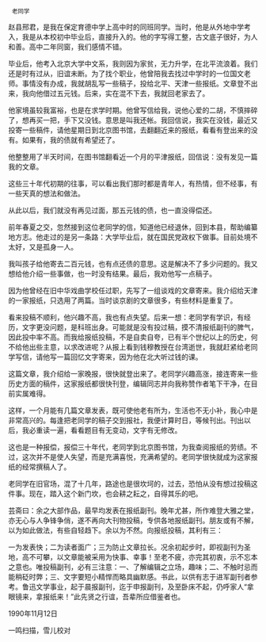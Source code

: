      老同学 

  赵县邢君，是我在保定育德中学上高中时的同班同学。当时，他是从外地中学考入，我是从本校初中毕业后，直接升入的。他的字写得工整，古文底子很好，为人和善。高中二年同窗，我们感情不错。 

  毕业后，他考入北京大学中文系，我则因为家贫，无力升学，在北平流浪着。我们还是时有过从，旧谊未断。为了找个职业，他曾陪我去找过中学时的一位国文老师。事情没有办成，我就胡乱写一些稿子，投给北平、天津一些报纸。文章登不出来，我向他借过五元钱。后来，实在混不下去，我就回老家去了。 

  他家境虽较我富裕，也是在求学时期。他曾写信给我，说他心爱的二胡，不慎摔碎了，想再买一把，手下又没钱。意思是叫我还帐。我回信说，我实在没钱，最近又投寄一些稿件，请他星期日到北京图书馆，去翻翻近来的报纸，看看有登出来的没有。如果有，我的债就有希望还了。 

  他整整用了半天时间，在图书馆翻看近一个月的平津报纸，回信说：没有发见一篇我的文章。 

  这些三十年代初期的往事，可以看出我们那时都是青年人，有热情，但不经事，有一些天真的想法和做法。 

  从此以后，我们就没有再见过面，那五元钱的债，也一直没得偿还。 

  前年春夏之交，忽然接到这位老同学的信，知道他已经退休，回到本县，帮助编纂地方志。他走过的是另一条路：大学毕业后，就在国民党政权下做事。目前处境不太好，又是孤身一人。 

  我叫孩子给他寄去二百元钱，也有点还债的意思。这是解决不了多少问题的。我又想给他介绍一些事做，也一时没有结果。最后，我劝他写一点稿子。 

  因为他曾经在旧中华戏曲学校任过职，先写了一组谈戏的文章寄来。我介绍给天津的一家报纸，只选用了两篇。当时谈京剧的文章很多，有些材料是重复了。 

  看来投稿不顺利，他兴趣不高，我也有点失望。后来一想：老同学有学识，有经历，文字更没问题，是科班出身。可能就是没有投过稿，摸不清报纸副刊的脾气，因此投中率不高。而我给报纸投稿，不是自卖自夸，已有半个世纪以上的历史，何不给他出些主意，以求改进呢？从报上看到钱穆教授在台湾逝世，我就赶紧给老同学写信，请他写一篇回忆文字寄来，因为他在北大听过钱的课。 

  这篇文章，我介绍给一家晚报，很快就登出来了。老同学兴趣高涨，接连寄来一些历史方面的稿件，这家报纸都很快刊登，编辑同志并向我称赞作者笔下干净，在目前实属难得。 

  这样，一个月能有几篇文章发表，既可使他老有所为，生活也不无小补，我心中是非常高兴的。每逢把老同学的稿子交到报社，我便计算时日，等候刊出。刊出以后，我必重读一遍，看看题目有无变动，文字有无修改。 

  这也是一种报偿，报偿三十年代，老同学到北京图书馆，为我查阅报纸的劳绩。不过，这次并不是使人失望，而是充满喜悦，充满希望的。老同学很快就成为这家报纸的经常撰稿人了。 

  老同学在旧官场，混了十几年，路途也是很坎坷的，过去，恐怕从没有想过投稿这件事。现在，踏入这个新门坎，也会耕之耘之，自得其乐的吧。 

  芸斋曰：余之大部作品，最早均发表在报纸副刊。晚年尤甚，所作难登大雅之堂，亦无心与人争锋争俏，遂不再向大刊物投稿，专供各地报纸副刊。朋友或有不解，以为如此做法，有些自轻趋下。余以为不然。向报纸投稿，其利有三： 

  一为发表快；二为读者面广；三为防止文章拉长。况余初起步时，即视副刊为圣地，高不可攀，以文章能被采用为快事、幸事！至老不疲，亦完其初衷，示不忘本之意也。唯投稿副刊，必有三注意：一、了解编辑之立场，趣味；二、不触时忌而能稍砭时弊；三、文字要短小精悍而略具幽默感。书此，以供有志于进军副刊者参考。鲁迅文学事业，起于晨报副刊，迄于申报副刊，及至卧床不起，仍呼家人“拿眼镜来，拿报纸来！”此先贤之行谊，吾辈所应借鉴者也。 

  1990年11月12日 

  一鸣扫描，雪儿校对 

